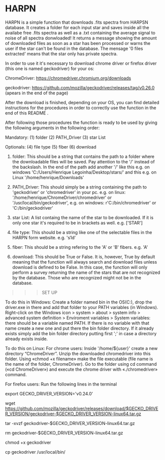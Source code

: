 # HARPN
HARPN is a simple function that downloads .fits spectra from HARPSN database. It creates a folder for each input star and saves inside all the availabe free .fits spectra as well as a .txt containing the average signal to noise of all spectra donwloaded!
It returns a message showing the amount of downloaded files as soon as a star has been processed or warns the user if the star can't be found in the database. The mensage '0 files extracted' means that the star only has private spectra. 

In order to use it it's necessary to download chrome driver or firefox driver (this one is named geckodriver) for your os:

ChromeDriver: https://chromedriver.chromium.org/downloads

geckodriver: https://github.com/mozilla/geckodriver/releases/tag/v0.26.0 (apears in the end of the page)

After the download is finished, depending on your OS, you can find detailed instructions for the procedures in order to correctly use the function in the end of this README .

After following those procedures the function is ready to be used by giving the following arguments in the following order:

Mandatory:
(1) folder
(2) PATH_Driver
(3) star List

Optionals:
(4) file type
(5) fiber
(6) download


1) folder: 
This should be a string that contains the path to a folder where the downloadable files will be saved. Pay attention to the '/' instead of the backslash. In the end of the path add another '/' like this e.g. on windows 'C:/Users/Henrique Legoinha/Desktop/stars/' and this e.g. on Linux '/home/henrique/Downloads'


2) PATH_Driver:
This should simply be a string containing the path to 'geckodriver' or 'chromedriver' in your pc. 
e.g. on linux: '/home/henrique/ChromeDriver/chromedriver' or '/usr/local/bin/geckodriver',
e.g. on windows: r'C:/bin/chromedriver' or 'C:/bin/geckodriver'


3) star List:
A list containg the name of the star to be downloaded. If it is only one star it's required to be in brackets as well. e.g. ['STAR']


4) file type:
This should be a string like one of the selectable files in the HARPN form website. e.g. 's1d'


5) fiber:
This should be a string refering to the 'A' or 'B' fibers. e.g. 'A'


6) download: This should be True or False. It is, however, True by default meaning that the function will always search and download files unless download is defined to be False. In this case, the function will only perform a survey returning the name of the stars that are not recognized by the database. Those who are recognized might not be in the database.


>>> SET UP

To do this in Windows: 
Create a folder named bin in the OS(C:), drop the driver.exe in there and add that folder to your PATH variables (in Windows). Right-click on the Windows icon > system > about > system info > advanced system definition >  Enviroment variables > System variables: there should be a variable named PATH. If there is no variable with that name create a new one and put there the bin folder directory. If it already exists simply add the bin folder directory putting first ';' in case a directory already exists inside. 


To do this on Linux:
For chrome users:
Inside '/home/${user}' create a new directory “ChromeDriver”. Unzip the downloaded chromedriver into this folder. Using «chmod +x filename» make the file executable (file name is the name of the folder, ChromeDriver). Go to the folder using cd command («cd ChromeDriver») and execute the chrome driver with «./chromedriver» command.

For firefox users:
Run the following lines in the terminal

export GECKO_DRIVER_VERSION='v0.24.0'

wget https://github.com/mozilla/geckodriver/releases/download/$GECKO_DRIVER_VERSION/geckodriver-$GECKO_DRIVER_VERSION-linux64.tar.gz

tar -xvzf geckodriver-$GECKO_DRIVER_VERSION-linux64.tar.gz

rm geckodriver-$GECKO_DRIVER_VERSION-linux64.tar.gz

chmod +x geckodriver

cp geckodriver /usr/local/bin/




